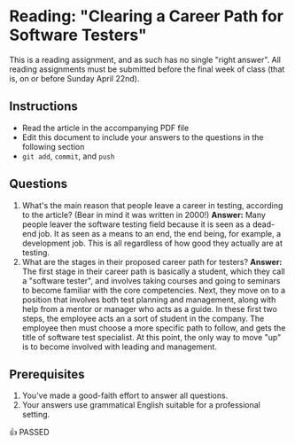 Reading: "Clearing a Career Path for Software Testers"
=====================================================

This is a reading assignment, and as such has no single "right answer". All reading assignments must be submitted before the final week of class (that is, on or before Sunday April 22nd).

Instructions
------------

* Read the article in the accompanying PDF file
* Edit this document to include your answers to the questions in the following section
* `git add`, `commit`, and `push`

Questions
---------

1. What's the main reason that people leave a career in testing, according to the article? (Bear in mind it was written in 2000!) **Answer:** Many people leaver the software testing field because it is seen as a dead-end job. It as seen as a means to an end, the end being, for example, a development job. This is all regardless of how good they actually are at testing. 
1. What are the stages in their proposed career path for testers? **Answer:** The first stage in their career path is basically a student, which they call a "software tester", and involves taking courses and going to seminars to become familiar with the core competencies. Next, they move on to a position that involves both test planning and management, along with help from a mentor or manager who acts as a guide. In these first two steps, the employee acts an a sort of student in the company. The employee then must choose a more specific path to follow, and gets the title of software test specialist. At this point, the only way to move "up" is to become involved with leading and management.

Prerequisites
-------------

1. You've made a good-faith effort to answer all questions.
1. Your answers use grammatical English suitable for a professional setting.

:+1: PASSED
